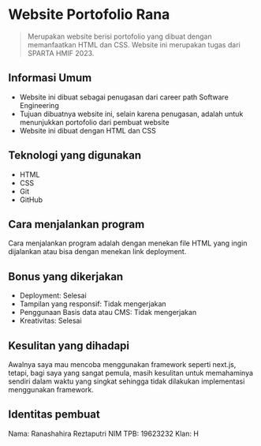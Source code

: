 # Website Portofolio Rana
> Merupakan website berisi portofolio yang dibuat dengan memanfaatkan HTML dan CSS. Website ini merupakan tugas dari SPARTA HMIF 2023.

## Informasi Umum
- Website ini dibuat sebagai penugasan dari career path Software Engineering
- Tujuan dibuatnya website ini, selain karena penugasan, adalah untuk menunjukkan portofolio dari pembuat website
- Website ini dibuat dengan HTML dan CSS


## Teknologi yang digunakan
- HTML
- CSS
- Git
- GitHub


## Cara menjalankan program
Cara menjalankan program adalah dengan menekan file HTML yang ingin dijalankan atau bisa dengan menekan link deployment.


## Bonus yang dikerjakan
- Deployment: Selesai
- Tampilan yang responsif: Tidak mengerjakan
- Penggunaan Basis data atau CMS: Tidak mengerjakan
- Kreativitas: Selesai


## Kesulitan yang dihadapi
Awalnya saya mau mencoba menggunakan framework seperti next.js, tetapi, bagi saya yang sangat pemula, masih kesulitan untuk 
memahaminya sendiri dalam waktu yang singkat sehingga tidak dilakukan implementasi menggunakan framework.


## Identitas pembuat
Nama: Ranashahira Reztaputri
NIM TPB: 19623232
Klan: H
